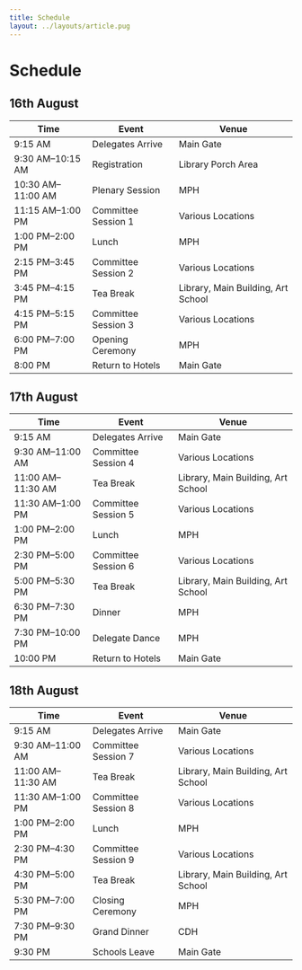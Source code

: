 ```yaml
---
title: Schedule
layout: ../layouts/article.pug
---
```


# Schedule

## 16th August

| Time              | Event | Venue |
|-------------------|-------|-------|
| 9:15 AM           | Delegates Arrive | Main Gate |
| 9:30 AM–10:15 AM  | Registration | Library Porch Area |
| 10:30 AM–11:00 AM | Plenary Session | MPH |
| 11:15 AM–1:00 PM  | Committee Session 1 | Various Locations |
| 1:00 PM–2:00 PM   | Lunch | MPH |
| 2:15 PM–3:45 PM   | Committee Session 2 | Various Locations |
| 3:45 PM–4:15 PM   | Tea Break | Library, Main Building, Art School |
| 4:15 PM–5:15 PM   | Committee Session 3 | Various Locations |
| 6:00 PM–7:00 PM   | Opening Ceremony | MPH |
| 8:00 PM           | Return to Hotels | Main Gate |

## 17th August

| Time               | Event | Venue |
|------------------- |-------|-------|
| 9:15 AM            | Delegates Arrive | Main Gate |
| 9:30 AM–11:00 AM   | Committee Session 4 | Various Locations |
| 11:00 AM–11:30 AM  | Tea Break | Library, Main Building, Art School |
| 11:30 AM–1:00 PM   | Committee Session 5 | Various Locations |
| 1:00 PM–2:00 PM    | Lunch | MPH |
| 2:30 PM–5:00 PM    | Committee Session 6 | Various Locations |
| 5:00 PM–5:30 PM    | Tea Break | Library, Main Building, Art School |
| 6:30 PM–7:30 PM    | Dinner | MPH |
| 7:30 PM–10:00 PM   | Delegate Dance | MPH |
| 10:00 PM           | Return to Hotels | Main Gate |

## 18th August

| Time              | Event | Venue |
|-------------------|-------|-------|
| 9:15 AM           | Delegates Arrive | Main Gate |
| 9:30 AM–11:00 AM  | Committee Session 7 | Various Locations |
| 11:00 AM–11:30 AM | Tea Break | Library, Main Building, Art School |
| 11:30 AM–1:00 PM  | Committee Session 8 | Various Locations |
| 1:00 PM–2:00 PM   | Lunch | MPH |
| 2:30 PM–4:30 PM   | Committee Session 9 | Various Locations |
| 4:30 PM–5:00 PM   | Tea Break | Library, Main Building, Art School |
| 5:30 PM–7:00 PM   | Closing Ceremony | MPH |
| 7:30 PM–9:30 PM   | Grand Dinner | CDH |
| 9:30 PM           | Schools Leave | Main Gate |
